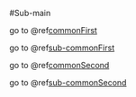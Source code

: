 #Sub-main

go to @ref[commonFirst](../commonFirst.md)

go to @ref[sub-commonFirst](../commonFirstDir/commonFirstFile.md)

go to @ref[commonSecond](../commonSecond.md)

go to @ref[sub-commonSecond](../commonSecondDir/commonSecondFile.md)